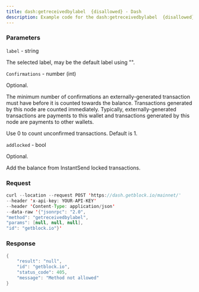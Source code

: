 ```yaml
---
title: dash:getreceivedbylabel  {disallowed} - Dash
description: Example code for the dash:getreceivedbylabel  {disallowed} json-rpc method. Сomplete guide on how to use dash:getreceivedbylabel  {disallowed} json-rpc in GetBlock.io Web3 documentation.
---
```


### Parameters


`label` - string

The selected label, may be the default label using "".

`Confirmations` - number (int)

Optional.

The minimum number of confirmations an externally-generated transaction
must have before it is counted towards the balance. Transactions
generated by this node are counted immediately. Typically,
externally-generated transactions are payments to this wallet and
transactions generated by this node are payments to other wallets.

Use 0 to count unconfirmed transactions. Default is 1.

`addlocked` - bool

Optional.

Add the balance from InstantSend locked transactions.

### Request

``` java
curl --location --request POST 'https://dash.getblock.io/mainnet/' 
--header 'x-api-key: YOUR-API-KEY' 
--header 'Content-Type: application/json' 
--data-raw '{"jsonrpc": "2.0",
"method": "getreceivedbylabel",
"params": [null, null, null],
"id": "getblock.io"}'
```

###  Response

``` java
{
    "result": "null",
    "id": "getblock.io",
    "status_code": 405,
    "message": "Method not allowed"
}
```

